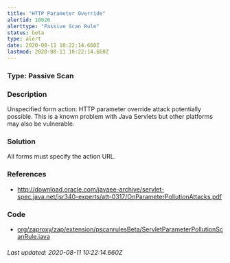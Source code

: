```yaml
---
title: "HTTP Parameter Override"
alertid: 10026
alerttype: "Passive Scan Rule"
status: beta
type: alert
date: 2020-08-11 10:22:14.660Z
lastmod: 2020-08-11 10:22:14.660Z
---
```

### Type: Passive Scan

### Description
Unspecified form action: HTTP parameter override attack potentially possible. This is a known problem with Java Servlets but other platforms may also be vulnerable.

### Solution

All forms must specify the action URL.

### References

* http://download.oracle.com/javaee-archive/servlet-spec.java.net/jsr340-experts/att-0317/OnParameterPollutionAttacks.pdf

### Code

 * [org/zaproxy/zap/extension/pscanrulesBeta/ServletParameterPollutionScanRule.java](https://github.com/zaproxy/zap-extensions/blob/master/addOns/pscanrulesBeta/src/main/java/org/zaproxy/zap/extension/pscanrulesBeta/ServletParameterPollutionScanRule.java)

###### Last updated: 2020-08-11 10:22:14.660Z
